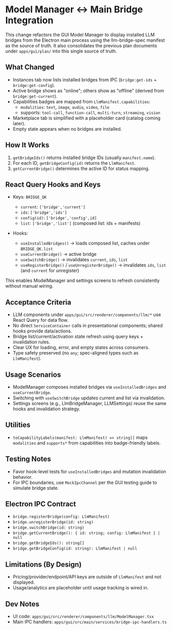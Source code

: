 # Model Manager ↔ Main Bridge Integration

This change refactors the GUI Model Manager to display installed LLM bridges from the Electron main process using the llm-bridge-spec manifest as the source of truth. It also consolidates the previous plan documents under `apps/gui/plan/` into this single source of truth.

## What Changed

- Instances tab now lists installed bridges from IPC (`bridge:get-ids` + `bridge:get-config`).
- Active bridge shows as "online"; others show as "offline" (derived from `bridge:get-current`).
- Capabilities badges are mapped from `LlmManifest.capabilities`:
  - `modalities`: `text`, `image`, `audio`, `video`, `file`
  - supports: `tool-call`, `function-call`, `multi-turn`, `streaming`, `vision`
- Marketplace tab is simplified with a placeholder card (catalog coming later).
- Empty state appears when no bridges are installed.

## How It Works

1. `getBridgeIds()` returns installed bridge IDs (usually `manifest.name`).
2. For each ID, `getBridgeConfig(id)` returns the `LlmManifest`.
3. `getCurrentBridge()` determines the active ID for status mapping.

## React Query Hooks and Keys

- Keys: `BRIDGE_QK`
  - `current`: `['bridge','current']`
  - `ids`: `['bridge','ids']`
  - `config(id)`: `['bridge','config',id]`
  - `list`: `['bridge','list']` (composed list: ids + manifests)

- Hooks:
  - `useInstalledBridges()` → loads composed list, caches under `BRIDGE_QK.list`
  - `useCurrentBridge()` → active bridge
  - `useSwitchBridge()` → invalidates `current`, `ids`, `list`
  - `useRegisterBridge()` / `useUnregisterBridge()` → invalidates `ids`, `list` (and `current` for unregister)

This enables ModelManager and settings screens to refresh consistently without manual wiring.

## Acceptance Criteria

- LLM components under `apps/gui/src/renderer/components/llm/*` use React Query for data flow.
- No direct `ServiceContainer` calls in presentational components; shared hooks provide data/actions.
- Bridge list/current/activation state refresh using query keys + invalidation rules.
- Clear UX for loading, error, and empty states across consumers.
- Type safety preserved (no `any`; spec-aligned types such as `LlmManifest`).

## Usage Scenarios

- ModelManager composes installed bridges via `useInstalledBridges` and `useCurrentBridge`.
- Switching with `useSwitchBridge` updates current and list via invalidation.
- Settings screens (e.g., LlmBridgeManager, LLMSettings) reuse the same hooks and invalidation strategy.

## Utilities

- `toCapabilityLabels(manifest: LlmManifest) => string[]` maps `modalities` and `supports*` from capabilities into badge-friendly labels.

## Testing Notes

- Favor hook-level tests for `useInstalledBridges` and mutation invalidation behavior.
- For IPC boundaries, use `MockIpcChannel` per the GUI testing guide to simulate bridge state.

## Electron IPC Contract

- `bridge.registerBridge(config: LlmManifest)`
- `bridge.unregisterBridge(id: string)`
- `bridge.switchBridge(id: string)`
- `bridge.getCurrentBridge(): { id: string; config: LlmManifest } | null`
- `bridge.getBridgeIds(): string[]`
- `bridge.getBridgeConfig(id: string): LlmManifest | null`

## Limitations (By Design)

- Pricing/provider/endpoint/API keys are outside of `LlmManifest` and not displayed.
- Usage/analytics are placeholder until usage tracking is wired in.

## Dev Notes

- UI code: `apps/gui/src/renderer/components/llm/ModelManager.tsx`
- Main IPC handlers: `apps/gui/src/main/services/bridge-ipc-handlers.ts`
